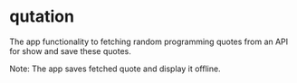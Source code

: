 # qutation

The app functionality to fetching random programming quotes from an API for show and save these quotes.

Note: The app saves fetched quote and display it offline.

